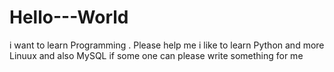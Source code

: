 # Hello---World
i want to learn Programming . Please help me
i like to learn Python and more Linuux and also MySQL 
if some one can please write something for me 
